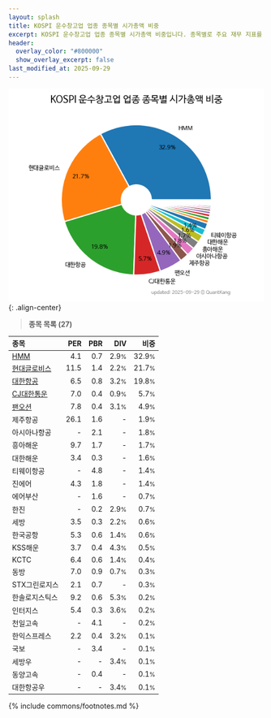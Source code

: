 ```yaml
---
layout: splash
title: KOSPI 운수창고업 업종 종목별 시가총액 비중
excerpt: KOSPI 운수창고업 업종 종목별 시가총액 비중입니다. 종목별로 주요 재무 지표를 함께 표시합니다.
header:
  overlay_color: "#800000"
  show_overlay_excerpt: false
last_modified_at: 2025-09-29
---
```



![KOSPI 운수창고업 업종 종목별 시가총액 비중](/stats/sector/images/kospi_업종_운수창고업_종목.png){: .align-center}


> **종목 목록 (27)**<a id="list"></a>

| **종목** | **PER** | **PBR** | **DIV** | **비중** |
| :------- | ------: | ------: | ------: | -------: |
| [HMM](/011200/) | 4.1 | 0.7 | 2.9<small>%</small> | 32.9<small>%</small> |
| [현대글로비스](/086280/) | 11.5 | 1.4 | 2.2<small>%</small> | 21.7<small>%</small> |
| [대한항공](/003490/) | 6.5 | 0.8 | 3.2<small>%</small> | 19.8<small>%</small> |
| [CJ대한통운](/000120/) | 7.0 | 0.4 | 0.9<small>%</small> | 5.7<small>%</small> |
| [팬오션](/028670/) | 7.8 | 0.4 | 3.1<small>%</small> | 4.9<small>%</small> |
| 제주항공 | 26.1 | 1.6 | - | 1.9<small>%</small> |
| 아시아나항공 | - | 2.1 | - | 1.8<small>%</small> |
| 흥아해운 | 9.7 | 1.7 | - | 1.7<small>%</small> |
| 대한해운 | 3.4 | 0.3 | - | 1.6<small>%</small> |
| 티웨이항공 | - | 4.8 | - | 1.4<small>%</small> |
| 진에어 | 4.3 | 1.8 | - | 1.4<small>%</small> |
| 에어부산 | - | 1.6 | - | 0.7<small>%</small> |
| 한진 | - | 0.2 | 2.9<small>%</small> | 0.7<small>%</small> |
| 세방 | 3.5 | 0.3 | 2.2<small>%</small> | 0.6<small>%</small> |
| 한국공항 | 5.3 | 0.6 | 1.4<small>%</small> | 0.6<small>%</small> |
| KSS해운 | 3.7 | 0.4 | 4.3<small>%</small> | 0.5<small>%</small> |
| KCTC | 6.4 | 0.6 | 1.4<small>%</small> | 0.4<small>%</small> |
| 동방 | 7.0 | 0.9 | 0.7<small>%</small> | 0.3<small>%</small> |
| STX그린로지스 | 2.1 | 0.7 | - | 0.3<small>%</small> |
| 한솔로지스틱스 | 9.2 | 0.6 | 5.3<small>%</small> | 0.2<small>%</small> |
| 인터지스 | 5.4 | 0.3 | 3.6<small>%</small> | 0.2<small>%</small> |
| 천일고속 | - | 4.1 | - | 0.2<small>%</small> |
| 한익스프레스 | 2.2 | 0.4 | 3.2<small>%</small> | 0.1<small>%</small> |
| 국보 | - | 3.4 | - | 0.1<small>%</small> |
| 세방우 | - | - | 3.4<small>%</small> | 0.1<small>%</small> |
| 동양고속 | - | 0.4 | - | 0.1<small>%</small> |
| 대한항공우 | - | - | 3.4<small>%</small> | 0.1<small>%</small> |

{% include commons/footnotes.md %}